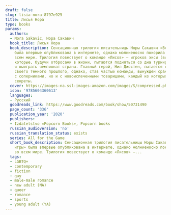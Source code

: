 ```yaml
---
draft: false
slug: lisia-nora-8797e925
title: Лисья Нора
type: books
params:
  authors:
  - Nora Sakavic, Нора Сакавич
  book_title: Лисья Нора
  book_description: Сенсационная трилогия писательницы Норы Сакавич «Все ради игры»
    была впервые опубликована в интернете, однако молниеносно покорила читателей во
    всем мире. Трилогия повествует о команде «Лисов» — игроков экси (вымышленный спорт),
    которые, будучи отбросами в жизни, пытаются подняться со дна турнирной таблицы
    и выиграть чемпионат страны. Главный герой, Нил Джостен, пытается скрыться от
    своего темного прошлого, однако, став частью команды, вынужден сражаться не только
    с соперниками, но и с новоиспеченными товарищами, каждый из которых хранит свои
    секреты.
  cover: https://images-na.ssl-images-amazon.com/images/S/compressed.photo.goodreads.com/books/1580491701i/50731490.jpg
  isbn: '9785604360613'
  languages:
  - Русский
  goodreads_link: https://www.goodreads.com/book/show/50731490
  page_count: '336'
  publication_year: '2020'
  publishers:
  - Izdatelstvo «Popcorn Books», Popcorn books
  russian_audioversion: 'no'
  russian_translation_status: exists
  series: All for the Game
  short_book_description: Сенсационная трилогия писательницы Норы Сакавич «Все ради
    игры» была впервые опубликована в интернете, однако молниеносно покорила читателей
    во всем мире. Трилогия повествует о команде «Лисов» —...
  tags:
  - LGBTQ+
  - contemporary
  - fiction
  - gay
  - male-male romance
  - new adult (NA)
  - queer
  - romance
  - sports
  - young adult (YA)
---
```

